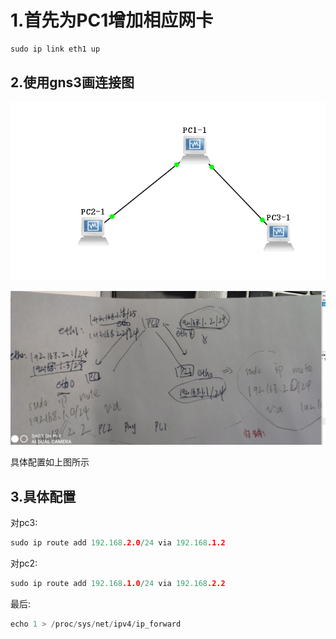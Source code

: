 # 1.首先为PC1增加相应网卡

```c
sudo ip link eth1 up
```

## 2.使用gns3画连接图

![image-20201207165842605](image-20201207165842605.png)

![image-20201207170014369](image-20201207170014369.png)

具体配置如上图所示

## 3.具体配置

对pc3:

```c
sudo ip route add 192.168.2.0/24 via 192.168.1.2
```

对pc2:

```c
sudo ip route add 192.168.1.0/24 via 192.168.2.2
```

最后:

```c
echo 1 > /proc/sys/net/ipv4/ip_forward
```

